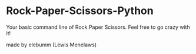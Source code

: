 # Rock-Paper-Scissors-Python
Your basic command line of Rock Paper Scissors. Feel free to go crazy with it!

made by elebumm (Lewis Menelaws)
